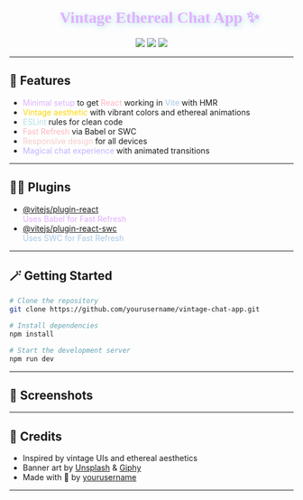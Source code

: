 <h1 align="center" style="color:#e0b0ff; font-family:'Cedarville Cursive', cursive; text-shadow: 2px 2px 12px #b0e0e6;">
  🌸✨ Vintage Ethereal Chat App ✨🌸
</h1>

<p align="center">
  <img src="https://img.shields.io/badge/React-v18.2.0-ffb6c1?style=for-the-badge&logo=react" />
  <img src="https://img.shields.io/badge/Vite-v4.0.0-e0b0ff?style=for-the-badge&logo=vite" />
  <img src="https://img.shields.io/badge/License-MIT-ffd700?style=for-the-badge" />
</p>

---

## 🌈 Features

- <span style="color:#e0b0ff;">Minimal setup</span> to get <span style="color:#ffb6c1;">React</span> working in <span style="color:#a7c7e7;">Vite</span> with HMR
- <span style="color:#ffd700;">Vintage aesthetic</span> with vibrant colors and ethereal animations
- <span style="color:#b0e0e6;">ESLint</span> rules for clean code
- <span style="color:#ffb6c1;">Fast Refresh</span> via Babel or SWC
- <span style="color:#f7cac9;">Responsive design</span> for all devices
- <span style="color:#c1b2ff;">Magical chat experience</span> with animated transitions

---

## 🧚‍♂️ Plugins

- [@vitejs/plugin-react](https://github.com/vitejs/vite-plugin-react/blob/main/packages/plugin-react) <br>
  <span style="color:#e0b0ff;">Uses Babel for Fast Refresh</span>
- [@vitejs/plugin-react-swc](https://github.com/vitejs/vite-plugin-react/blob/main/packages/plugin-react-swc) <br>
  <span style="color:#a7c7e7;">Uses SWC for Fast Refresh</span>

---

## 🪄 Getting Started

```bash
# Clone the repository
git clone https://github.com/yourusername/vintage-chat-app.git

# Install dependencies
npm install

# Start the development server
npm run dev
```

---

## 🌠 Screenshots
---

## 💖 Credits

- Inspired by vintage UIs and ethereal aesthetics
- Banner art by [Unsplash](https://unsplash.com/) & [Giphy](https://giphy.com/)
- Made with 💜 by [yourusername](https://github.com/yourusername)
---
